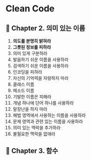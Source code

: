 # Clean Code

## :ticket: Chapter 2. 의미 있는 이름
1. **의도를 분명히 밝혀라**
2. **그릇된 정보를 피하라**
3. 의미 있게 구분하라
4. 발음하기 쉬운 이름을 사용하라
5. 검색하기 쉬운 이름을 사용하라
6. 인코딩을 피하라
7. 자신의 기억력을 자랑하지 마라
8. 클래스 이름
9. 메소드 이름
10. 기발한 이름은 피해라
11. 개념 하나에 단어 하나를 사용하라
12. 말장난을 하지 마라
13. 해법 영역에서 사용하는 이름을 사용하라
14. 문제 영역과 관련 있는 이름을 사용하라
15. 의미 있는 맥락을 추가하라
16. 불필요한 맥락을 없애라


## :slot_machine: Chapter 3. 함수

